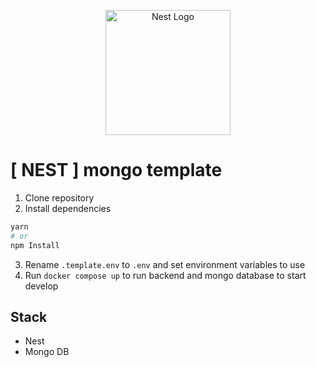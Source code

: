 <p align="center">
  <a href="http://nestjs.com/" target="blank"><img src="https://nestjs.com/img/logo-small.svg" width="200" alt="Nest Logo" /></a>
</p>

# [ NEST ] mongo template

1. Clone repository
2. Install dependencies

```bash
yarn
# or
npm Install
```

3. Rename `.template.env` to `.env` and set environment variables to use
4. Run `docker compose up` to run backend and mongo database to start develop

## Stack

- Nest
- Mongo DB
